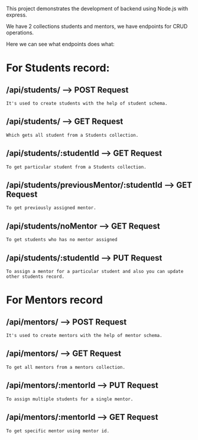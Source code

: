 This project demonstrates the development of backend using Node.js with express.

We have 2 collections students and mentors, we have endpoints for CRUD operations.

Here we can see what endpoints does what:

# For Students record:

## /api/students/ --> POST Request
    It's used to create students with the help of student schema.
## /api/students/ --> GET Request
    Which gets all student from a Students collection.
## /api/students/:studentId --> GET Request
    To get particular student from a Students collection.
## /api/students/previousMentor/:studentId --> GET Request
    To get previously assigned mentor.
## /api/students/noMentor --> GET Request
    To get students who has no mentor assigned
## /api/students/:studentId --> PUT Request
    To assign a mentor for a particular student and also you can update other students record.


# For Mentors record

## /api/mentors/ --> POST Request
    It's used to create mentors with the help of mentor schema.
## /api/mentors/ --> GET Request
    To get all mentors from a mentors collection.
## /api/mentors/:mentorId --> PUT Request
    To assign multiple students for a single mentor.
## /api/mentors/:mentorId --> GET Request
    To get specific mentor using mentor id.


